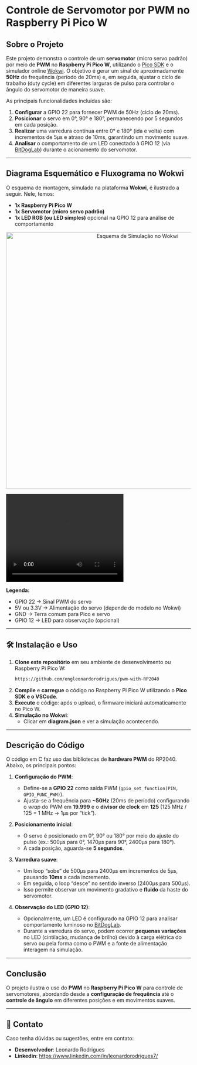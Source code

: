# Controle de Servomotor por PWM no Raspberry Pi Pico W

## Sobre o Projeto

Este projeto demonstra o controle de um **servomotor** (micro servo padrão) por meio de **PWM** no **Raspberry Pi Pico W**, utilizando o [Pico SDK](https://github.com/raspberrypi/pico-sdk) e o simulador online [Wokwi](https://wokwi.com/). O objetivo é gerar um sinal de aproximadamente **50Hz** de frequência (período de 20ms) e, em seguida, ajustar o ciclo de trabalho (duty cycle) em diferentes larguras de pulso para controlar o ângulo do servomotor de maneira suave.

As principais funcionalidades incluídas são:

1. **Configurar** a GPIO 22 para fornecer PWM de 50Hz (ciclo de 20ms).  
2. **Posicionar** o servo em 0°, 90° e 180°, permanecendo por 5 segundos em cada posição.  
3. **Realizar** uma varredura contínua entre 0° e 180° (ida e volta) com incrementos de 5µs e atraso de 10ms, garantindo um movimento suave.  
4. **Analisar** o comportamento de um LED conectado à GPIO 12 (via [BitDogLab](https://bitdoglab.com/)) durante o acionamento do servomotor.  

---

## Diagrama Esquemático e Fluxograma no Wokwi

O esquema de montagem, simulado na plataforma **Wokwi**, é ilustrado a seguir. Nele, temos:

- **1x Raspberry Pi Pico W**  
- **1x Servomotor (micro servo padrão)**  
- **1x LED RGB (ou LED simples)** opcional na GPIO 12 para análise de comportamento  

<p align="center">
  <img src="esquema." alt="Esquema de Simulação no Wokwi" width="701">
</p>

<video width="320" height="240" controls>
  <source src="esquema.mp4" type="video/mp4">
  Seu navegador não suporta a reprodução de vídeo.
</video>

**Legenda:**
- GPIO 22 -> Sinal PWM do servo  
- 5V ou 3.3V -> Alimentação do servo (depende do modelo no Wokwi)  
- GND -> Terra comum para Pico e servo  
- GPIO 12 -> LED para observação (opcional)

---

## 🛠 Instalação e Uso

1. **Clone este repositório** em seu ambiente de desenvolvimento ou Raspberry Pi Pico W:
   ```sh
   https://github.com/engleonardorodrigues/pwm-with-RP2040
   ```
2. **Compile** e **carregue** o código no Raspberry Pi Pico W utilizando o **Pico SDK e o VSCode**.  
3. **Execute** o código: após o upload, o firmware iniciará automaticamente no Pico W.
4. **Simulação no Wokwi**:  
   - Clicar em **diagram.json** e ver a simulação acontecendo.

---

## Descrição do Código

O código em C faz uso das bibliotecas de **hardware PWM** do RP2040. Abaixo, os principais pontos:

1. **Configuração do PWM**:  
   - Define-se a **GPIO 22** como saída PWM (`gpio_set_function(PIN, GPIO_FUNC_PWM)`).  
   - Ajusta-se a frequência para **~50Hz** (20ms de período) configurando o *wrap* do PWM em **19.999** e o **divisor de clock** em **125** (125 MHz / 125 = 1 MHz → 1µs por “tick”).  

2. **Posicionamento inicial**:  
   - O servo é posicionado em 0°, 90° ou 180° por meio do ajuste do pulso (ex.: 500µs para 0°, 1470µs para 90°, 2400µs para 180°).  
   - A cada posição, aguarda-se **5 segundos**.

3. **Varredura suave**:  
   - Um loop “sobe” de 500µs para 2400µs em incrementos de 5µs, pausando **10ms** a cada incremento.  
   - Em seguida, o loop “desce” no sentido inverso (2400µs para 500µs).  
   - Isso permite observar um movimento gradativo e **fluido** da haste do servomotor.

4. **Observação do LED (GPIO 12)**:  
   - Opcionalmente, um LED é configurado na GPIO 12 para analisar comportamento luminoso no [BitDogLab](https://bitdoglab.com/).  
   - Durante a varredura do servo, podem ocorrer **pequenas variações** no LED (cintilação, mudança de brilho) devido à carga elétrica do servo ou pela forma como o PWM e a fonte de alimentação interagem na simulação.

---

## Conclusão

O projeto ilustra o uso do **PWM** no **Raspberry Pi Pico W** para controle de servomotores, abordando desde a **configuração de frequência** até o **controle de ângulo** em diferentes posições e em movimentos suaves. 

---

## 📩 Contato

Caso tenha dúvidas ou sugestões, entre em contato:

- **Desenvolvedor**: Leonardo Rodrigues
- **Linkedin**: https://www.linkedin.com/in/leonardorodrigues7/